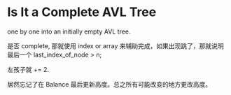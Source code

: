 # Is It a Complete AVL Tree

one by one into an initially empty AVL tree.

是否 complete, 那就使用 index or array 来辅助完成，如果出现跳了，那就说明最后一个 last_index_of_node > n;

左孩子就 += 2.


居然忘记了在 Balance 最后更新高度。总之所有可能改变的地方更改高度。